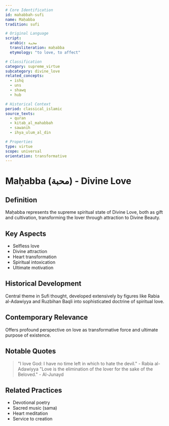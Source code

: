 ```yaml
---
# Core Identification
id: mahabbah-sufi
name: Maḥabba
tradition: sufi

# Original Language
script:
  arabic: محبة
  transliteration: maḥabba
  etymology: "to love, to affect"

# Classification
category: supreme_virtue
subcategory: divine_love
related_concepts:
  - ishq
  - uns
  - shawq
  - hub

# Historical Context
period: classical_islamic
source_texts:
  - quran
  - kitab_al_mahabbah
  - sawanih
  - ihya_ulum_al_din

# Properties
type: virtue
scope: universal
orientation: transformative
---
```


# Maḥabba (محبة) - Divine Love

## Definition
Maḥabba represents the supreme spiritual state of Divine Love, both as gift and cultivation, transforming the lover through attraction to Divine Beauty.

## Key Aspects
- Selfless love
- Divine attraction
- Heart transformation
- Spiritual intoxication
- Ultimate motivation

## Historical Development
Central theme in Sufi thought, developed extensively by figures like Rabia al-Adawiyya and Ruzbihan Baqli into sophisticated doctrine of spiritual love.

## Contemporary Relevance
Offers profound perspective on love as transformative force and ultimate purpose of existence.

## Notable Quotes
> "I love God: I have no time left in which to hate the devil." - Rabia al-Adawiyya
> "Love is the elimination of the lover for the sake of the Beloved." - Al-Junayd

## Related Practices
- Devotional poetry
- Sacred music (sama)
- Heart meditation
- Service to creation